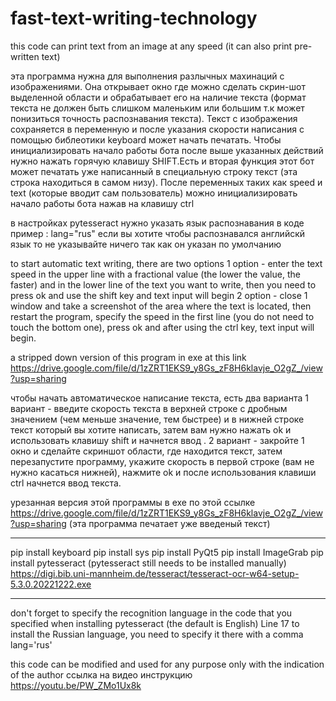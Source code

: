 # fast-text-writing-technology
this code can print text from an image at any speed (it can also print pre-written text)

эта программа нужна для выполнения разлычных махинаций с изображениями.
Она открывает окно где можно сделать скрин-шот выделенной области и обрабатывает 
его на наличие текста (формат текста не должен быть слишком маленьким или большим т.к может понизиться точность распознавания текста).
Текст с изображения сохраняется в переменную и после указания скорости написания с помощью библеотики keyboard может начать печатать.
Чтобы инициализировать начало работы бота после выше указанных действий нужно нажать горячую клавишу SHIFT.Есть и вторая функция этот
бот может печатать уже написанный в специальную строку текст (эта строка находиться в самом низу).
После переменных таких как speed и text (которые вводит сам пользователь) можно инициализировать начало работы бота нажав на клавишу ctrl

в настройках pytesseract нужно указать язык распознавания в коде пример :
lang="rus" если вы хотите чтобы распознавался английскй язык то не указывайте ничего
так как он указан по умолчанию



to start automatic text writing, there are two options 1 option - enter the text speed in the upper line with a fractional value 
(the lower the value, the faster) and in the lower line of the text you want to write, then you need to press ok and use the shift 
key and text input will begin 2 option - close 1 window and take a screenshot of the area where the text is located, then restart the 
program, specify the speed in the first line (you do not need to touch the bottom one), press ok and after using the ctrl key, text 
input will begin.

a stripped down version of this program in exe at this link https://drive.google.com/file/d/1zZRT1EKS9_y8Gs_zF8H6klavje_O2gZ_/view?usp=sharing

чтобы начать автоматическое написание текста, есть два варианта 1 вариант - введите скорость текста в верхней строке с дробным значением
(чем меньше значение, тем быстрее) и в нижней строке текст который вы хотите написать, затем вам нужно нажать ok и использовать клавишу
shift и начнется ввод . 2 вариант - закройте 1 окно и сделайте скриншот области, где находится текст, затем перезапустите
программу, укажите скорость в первой строке (вам не нужно касаться нижней), нажмите ok и после использования клавиши ctrl
начнется ввод текста.

урезанная версия этой программы в exe по этой ссылке https://drive.google.com/file/d/1zZRT1EKS9_y8Gs_zF8H6klavje_O2gZ_/view?usp=sharing (эта программа печатает уже введеный текст)

-------------------------------------------------------------


pip install keyboard
pip install sys 
pip install PyQt5
pip install ImageGrab
pip install pytesseract (pytesseract still needs to be installed manually) https://digi.bib.uni-mannheim.de/tesseract/tesseract-ocr-w64-setup-5.3.0.20221222.exe

-------------------------------------------------------------
don't forget to specify the recognition language in the code that you specified when installing pytesseract (the default is English) Line 17 
to install the Russian language, you need to specify it there with a comma lang='rus'

this code can be modified and used for any purpose only with the indication of the author
ссылка на видео инструкцию https://youtu.be/PW_ZMo1Ux8k
